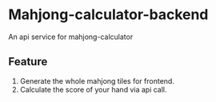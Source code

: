 # Mahjong-calculator-backend
An api service for mahjong-calculator

## Feature
1. Generate the whole mahjong tiles for frontend.
2. Calculate the score of your hand via api call. 